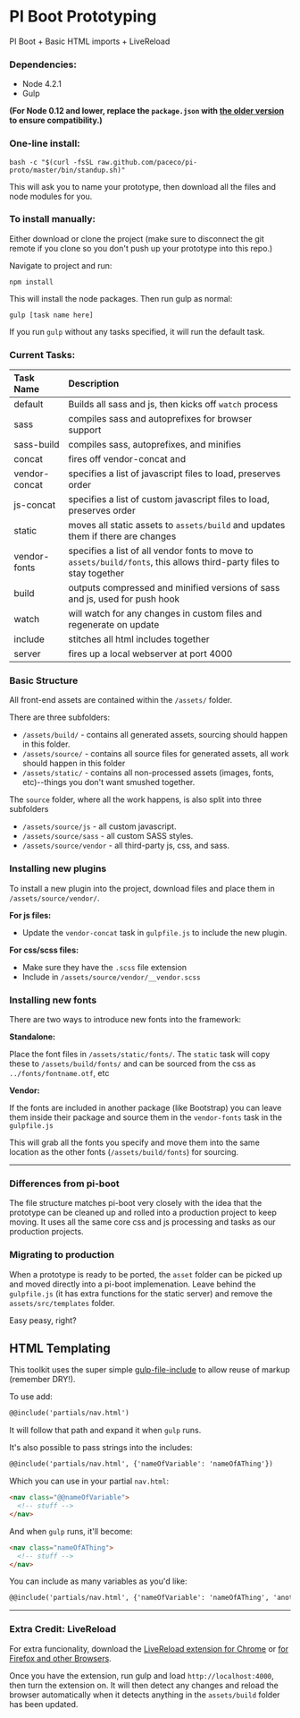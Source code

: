 # PI Boot Prototyping

PI Boot + Basic HTML imports + LiveReload

### Dependencies:

- Node 4.2.1
- Gulp

**(For Node 0.12 and lower, replace the `package.json` with [the older version](https://gist.github.com/nathanlong/1bcd85a4511c25d49f15) to ensure compatibility.)**

### One-line install:

	bash -c "$(curl -fsSL raw.github.com/paceco/pi-proto/master/bin/standup.sh)"

This will ask you to name your prototype, then download all the files and node
modules for you.

### To install manually:

Either download or clone the project (make sure to disconnect the git remote if
you clone so you don't push up your prototype into this repo.)

Navigate to project and run:

    npm install

This will install the node packages. Then run gulp as normal:

    gulp [task name here]

If you run `gulp` without any tasks specified, it will run the default task.

### Current Tasks:

|Task Name|Description|
|:--------|:----------|
| default | Builds all sass and js, then kicks off `watch` process |
| sass | compiles sass and autoprefixes for browser support |
| sass-build | compiles sass, autoprefixes, and minifies |
| concat | fires off vendor-concat and  |
| vendor-concat | specifies a list of javascript files to load, preserves order |
| js-concat | specifies a list of custom javascript files to load, preserves order |
| static | moves all static assets to `assets/build` and updates them if there are changes |
| vendor-fonts | specifies a list of all vendor fonts to move to `assets/build/fonts`, this allows third-party files to stay together |
| build | outputs compressed and minified versions of sass and js, used for push hook |
| watch | will watch for any changes in custom files and regenerate on update |
| include | stitches all html includes together |
| server | fires up a local webserver at port 4000 |

### Basic Structure

All front-end assets are contained within the `/assets/` folder.

There are three subfolders:

- `/assets/build/` - contains all generated assets, sourcing should happen in this folder.
- `/assets/source/` - contains all source files for generated assets, all work should happen in this folder
- `/assets/static/` - contains all non-processed assets (images, fonts, etc)--things you don't want smushed together.

The `source` folder, where all the work happens, is also split into three subfolders

- `/assets/source/js` - all custom javascript.
- `/assets/source/sass` - all custom SASS styles.
- `/assets/source/vendor` - all third-party js, css, and sass.


### Installing new plugins

To install a new plugin into the project, download files and place them in `/assets/source/vendor/`.

**For js files:**

- Update the `vendor-concat` task in `gulpfile.js` to include the new plugin.

**For css/scss files:**

- Make sure they have the `.scss` file extension 
- Include in `/assets/source/vendor/__vendor.scss`

### Installing new fonts

There are two ways to introduce new fonts into the framework:

**Standalone:**

Place the font files in `/assets/static/fonts/`. The `static` task will copy these to `/assets/build/fonts/` and can be sourced from the css as `../fonts/fontname.otf`, etc

**Vendor:**

If the fonts are included in another package (like Bootstrap) you can leave them inside their package and source them in the `vendor-fonts` task in the `gulpfile.js`

This will grab all the fonts you specify and move them into the same location as the other fonts (`/assets/build/fonts`) for sourcing.

----

### Differences from pi-boot

The file structure matches pi-boot very closely with the idea that the prototype can be cleaned up and rolled into a production project to keep moving. It uses all the same core css and js processing and tasks as our production projects.

### Migrating to production

When a prototype is ready to be ported, the `asset` folder can be picked up and moved directly into a pi-boot implemenation. Leave behind the `gulpfile.js` (it has extra functions for the static server) and remove the `assets/src/templates` folder.

Easy peasy, right?

## HTML Templating

This toolkit uses the super simple [gulp-file-include](https://www.npmjs.com/package/gulp-file-include) to allow reuse of markup (remember DRY!).

To use add:

```html
@@include('partials/nav.html')
```

It will follow that path and expand it when `gulp` runs.

It's also possible to pass strings into the includes:

```html
@@include('partials/nav.html', {'nameOfVariable': 'nameOfAThing'})
```

Which you can use in your partial `nav.html`:

```html
<nav class="@@nameOfVariable">
  <!-- stuff -->
</nav>
```

And when `gulp` runs, it'll become:

```html
<nav class="nameOfAThing">
  <!-- stuff -->
</nav>
```

You can include as many variables as you'd like:

```html
@@include('partials/nav.html', {'nameOfVariable': 'nameOfAThing', 'anotherVariable': 'anotherThing'})
```

----

### Extra Credit: LiveReload

For extra funcionality, download the [LiveReload extension for Chrome](https://chrome.google.com/webstore/detail/livereload/jnihajbhpnppcggbcgedagnkighmdlei?hl=en-US) or [for Firefox and other Browsers](http://feedback.livereload.com/knowledgebase/articles/86242-how-do-i-install-and-use-the-browser-extensions-).

Once you have the extension, run gulp and load `http://localhost:4000`, then turn the extension on. It will then detect any changes and reload the browser automatically when it detects anything in the `assets/build` folder has been updated.
